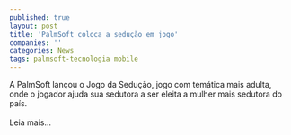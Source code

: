 ```yaml
---
published: true
layout: post
title: 'PalmSoft coloca a sedução em jogo'
companies: ''
categories: News
tags: palmsoft-tecnologia mobile
---
```

A PalmSoft
 lançou o Jogo da Sedução, jogo com temática mais adulta, onde o jogador ajuda sua sedutora a ser eleita a mulher mais sedutora do país.<br /><br />Leia mais...

